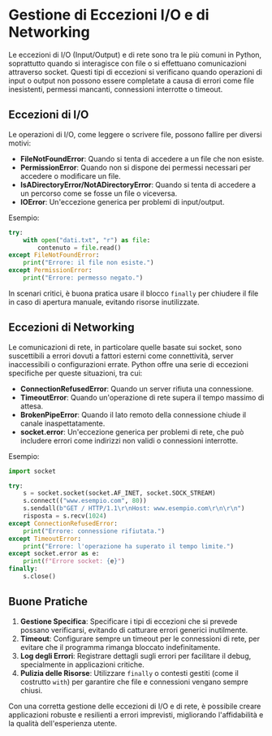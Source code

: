 # Gestione di Eccezioni I/O e di Networking

Le eccezioni di I/O (Input/Output) e di rete sono tra le più comuni in Python, soprattutto quando si interagisce con file o si effettuano comunicazioni attraverso socket. Questi tipi di eccezioni si verificano quando operazioni di input o output non possono essere completate a causa di errori come file inesistenti, permessi mancanti, connessioni interrotte o timeout.

## Eccezioni di I/O

Le operazioni di I/O, come leggere o scrivere file, possono fallire per diversi motivi:

- **FileNotFoundError**: Quando si tenta di accedere a un file che non esiste.
- **PermissionError**: Quando non si dispone dei permessi necessari per accedere o modificare un file.
- **IsADirectoryError/NotADirectoryError**: Quando si tenta di accedere a un percorso come se fosse un file o viceversa.
- **IOError**: Un'eccezione generica per problemi di input/output.

Esempio:

```python
try:
    with open("dati.txt", "r") as file:
        contenuto = file.read()
except FileNotFoundError:
    print("Errore: il file non esiste.")
except PermissionError:
    print("Errore: permesso negato.")
```

In scenari critici, è buona pratica usare il blocco `finally` per chiudere il file in caso di apertura manuale, evitando risorse inutilizzate.

## Eccezioni di Networking

Le comunicazioni di rete, in particolare quelle basate sui socket, sono suscettibili a errori dovuti a fattori esterni come connettività, server inaccessibili o configurazioni errate. Python offre una serie di eccezioni specifiche per queste situazioni, tra cui:

- **ConnectionRefusedError**: Quando un server rifiuta una connessione.
- **TimeoutError**: Quando un'operazione di rete supera il tempo massimo di attesa.
- **BrokenPipeError**: Quando il lato remoto della connessione chiude il canale inaspettatamente.
- **socket.error**: Un'eccezione generica per problemi di rete, che può includere errori come indirizzi non validi o connessioni interrotte.

Esempio:

```python
import socket

try:
    s = socket.socket(socket.AF_INET, socket.SOCK_STREAM)
    s.connect(("www.esempio.com", 80))
    s.sendall(b"GET / HTTP/1.1\r\nHost: www.esempio.com\r\n\r\n")
    risposta = s.recv(1024)
except ConnectionRefusedError:
    print("Errore: connessione rifiutata.")
except TimeoutError:
    print("Errore: l'operazione ha superato il tempo limite.")
except socket.error as e:
    print(f"Errore socket: {e}")
finally:
    s.close()
```

## Buone Pratiche

1. **Gestione Specifica**: Specificare i tipi di eccezioni che si prevede possano verificarsi, evitando di catturare errori generici inutilmente.
2. **Timeout**: Configurare sempre un timeout per le connessioni di rete, per evitare che il programma rimanga bloccato indefinitamente.
3. **Log degli Errori**: Registrare dettagli sugli errori per facilitare il debug, specialmente in applicazioni critiche.
4. **Pulizia delle Risorse**: Utilizzare `finally` o contesti gestiti (come il costrutto `with`) per garantire che file e connessioni vengano sempre chiusi.

Con una corretta gestione delle eccezioni di I/O e di rete, è possibile creare applicazioni robuste e resilienti a errori imprevisti, migliorando l'affidabilità e la qualità dell'esperienza utente.
